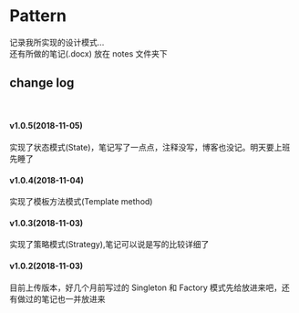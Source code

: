 # Pattern
记录我所实现的设计模式...  
还有所做的笔记(.docx) 放在 notes 文件夹下  

## change log
<br>

#### v1.0.5(2018-11-05)
实现了状态模式(State)，笔记写了一点点，注释没写，博客也没记。明天要上班先睡了

#### v1.0.4(2018-11-04)
实现了模板方法模式(Template method)

#### v1.0.3(2018-11-03)
实现了策略模式(Strategy),笔记可以说是写的比较详细了


#### v1.0.2(2018-11-03)  
目前上传版本，好几个月前写过的 Singleton 和 Factory 模式先给放进来吧，还有做过的笔记也一并放进来
